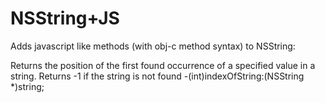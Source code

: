 NSString+JS
==============
Adds javascript like methods (with obj-c method syntax) to NSString:
 
   Returns the position of the first found occurrence of a specified value in a string.
 Returns -1 if the string is not found
   -(int)indexOfString:(NSString *)string;
